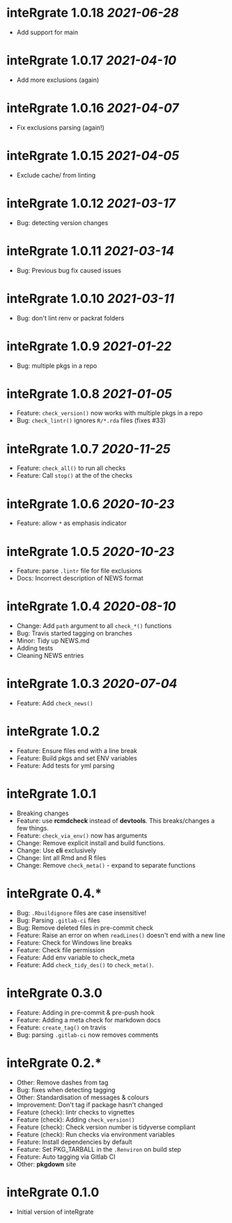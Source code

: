 # inteRgrate 1.0.18 _2021-06-28_
  * Add support for main

# inteRgrate 1.0.17 _2021-04-10_
  * Add more exclusions (again)

# inteRgrate 1.0.16 _2021-04-07_
  * Fix exclusions parsing (again!)

# inteRgrate 1.0.15 _2021-04-05_
  * Exclude cache/ from linting

# inteRgrate 1.0.12 _2021-03-17_
  * Bug: detecting version changes

# inteRgrate 1.0.11 _2021-03-14_
  * Bug: Previous bug fix caused issues

# inteRgrate 1.0.10 _2021-03-11_
  * Bug: don't lint renv or packrat folders

# inteRgrate 1.0.9 _2021-01-22_
  * Bug: multiple pkgs in a repo

# inteRgrate 1.0.8 _2021-01-05_
  * Feature: `check_version()` now works with multiple pkgs in a repo
  * Bug: `check_lintr()` ignores `R/*.rda` files (fixes #33)
  
# inteRgrate 1.0.7 _2020-11-25_
  * Feature: `check_all()` to run all checks
  * Feature: Call `stop()` at the of the checks 

# inteRgrate 1.0.6 _2020-10-23_
  * Feature: allow `*` as emphasis indicator

# inteRgrate 1.0.5 _2020-10-23_
  * Feature: parse `.lintr` file for file exclusions
  * Docs: Incorrect description of NEWS format

# inteRgrate 1.0.4 _2020-08-10_
  * Change: Add `path` argument to all `check_*()` functions
  * Bug: Travis started tagging on branches
  * Minor: Tidy up NEWS.md
  * Adding tests
  * Cleaning NEWS entries

# inteRgrate 1.0.3 _2020-07-04_
  * Feature: Add `check_news()`

# inteRgrate 1.0.2
  * Feature: Ensure files end with a line break
  * Feature: Build pkgs and set ENV variables
  * Feature: Add tests for yml parsing
  
# inteRgrate 1.0.1
  * Breaking changes
  * Feature: use __rcmdcheck__ instead of __devtools__. This breaks/changes a few things.
  * Feature: `check_via_env()` now has arguments
  * Change: Remove explicit install and build functions.
  * Change: Use __cli__ exclusively
  * Change: lint all Rmd and R files
  * Change: Remove `check_meta()` - expand to separate functions

# inteRgrate 0.4.*
  * Bug: `.Rbuildignore` files are case insensitive!
  * Bug: Parsing `.gitlab-ci` files
  * Bug: Remove deleted files in pre-commit check
  * Feature: Raise an error on when `readLines()` doesn't end with a new line
  * Feature: Check for Windows line breaks
  * Feature: Check file permission
  * Feature: Add env variable to check_meta
  * Feature: Add `check_tidy_des()` to `check_meta()`.

# inteRgrate 0.3.0
  * Feature: Adding in pre-commit & pre-push hook
  * Feature: Adding a meta check for markdown docs
  * Feature: `create_tag()` on travis
  * Bug: parsing `.gitlab-ci` now removes comments

# inteRgrate 0.2.*
  * Other: Remove dashes from tag
  * Bug: fixes when detecting tagging
  * Other: Standardisation of messages & colours
  * Improvement: Don't tag if package hasn't changed
  * Feature (check): lintr checks to vignettes
  * Feature (check): Adding `check_version()`
  * Feature (check): Check version number is tidyverse compliant
  * Feature (check): Run checks via environment variables
  * Feature: Install dependencies by default
  * Feature: Set PKG_TARBALL in the `.Renviron` on build step
  * Feature: Auto tagging via Gitlab CI
  * Other: __pkgdown__ site

# inteRgrate 0.1.0
  * Initial version of inteRgrate
